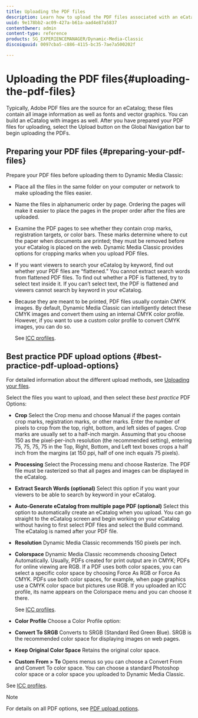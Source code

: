 ```yaml
---
title: Uploading the PDF files
description: Learn how to upload the PDF files associated with an eCatalog.
uuid: 9e178bb2-ac09-427a-b61a-aad4e87a5837
contentOwner: admin
content-type: reference
products: SG_EXPERIENCEMANAGER/Dynamic-Media-Classic
discoiquuid: 0097cba5-c886-4115-bc35-7ae7a500202f

---
```


# Uploading the PDF files{#uploading-the-pdf-files}

Typically, Adobe PDF files are the source for an eCatalog; these files contain all image information as well as fonts and vector graphics. You can build an eCatalog with images as well. After you have prepared your PDF files for uploading, select the Upload button on the Global Navigation bar to begin uploading the PDFs.

## Preparing your PDF files {#preparing-your-pdf-files}

Prepare your PDF files before uploading them to Dynamic Media Classic:

* Place all the files in the same folder on your computer or network to make uploading the files easier.
* Name the files in alphanumeric order by page. Ordering the pages will make it easier to place the pages in the proper order after the files are uploaded.
* Examine the PDF pages to see whether they contain crop marks, registration targets, or color bars. These marks determine where to cut the paper when documents are printed; they must be removed before your eCatalog is placed on the web. Dynamic Media Classic provides options for cropping marks when you upload PDF files.
* If you want viewers to search your eCatalog by keyword, find out whether your PDF files are “flattened.” You cannot extract search words from flattened PDF files. To find out whether a PDF is flattened, try to select text inside it. If you can’t select text, the PDF is flattened and viewers cannot search by keyword in your eCatalog. 
* Because they are meant to be printed, PDF files usually contain CMYK images. By default, Dynamic Media Classic can intelligently detect these CMYK images and convert them using an internal CMYK color profile. However, if you want to use a custom color profile to convert CMYK images, you can do so.

  See [ICC profiles](icc-profiles.md#icc_profiles).

## Best practice PDF upload options {#best-practice-pdf-upload-options}

For detailed information about the different upload methods, see [Uploading your files](uploading-files.md#uploading_your_files).

Select the files you want to upload, and then select these *best practice* PDF Options:

* **Crop**
Select the Crop menu and choose Manual if the pages contain crop marks, registration marks, or other marks. Enter the number of pixels to crop from the top, right, bottom, and left sides of pages. Crop marks are usually set to a half-inch margin. Assuming that you choose 150 as the pixel-per-inch resolution (the recommended setting), entering 75, 75, 75, 75 in the Top, Right, Bottom, and Left text boxes crops a half inch from the margins (at 150 ppi, half of one inch equals 75 pixels).

* **Processing**
Select the Processing menu and choose Rasterize. The PDF file must be rasterized so that all pages and images can be displayed in the eCatalog.

* **Extract Search Words (optional)**
Select this option if you want your viewers to be able to search by keyword in your eCatalog.

* **Auto-Generate eCatalog from multiple page PDF (optional)**
Select this option to automatically create an eCatalog when you upload. You can go straight to the eCatalog screen and begin working on your eCatalog without having to first select PDF files and select the Build command. The eCatalog is named after your PDF file.

* **Resolution**
Dynamic Media Classic recommends 150 pixels per inch.

* **Colorspace**
Dynamic Media Classic recommends choosing Detect Automatically. Usually, PDFs created for print output are in CMYK; PDFs for online viewing are RGB. If a PDF uses both color spaces, you can select a specific color space by choosing Force As RGB or Force As CMYK. PDFs use both color spaces, for example, when page graphics use a CMYK color space but pictures use RGB. If you uploaded an ICC profile, its name appears on the Colorspace menu and you can choose it there.

    See [ICC profiles](icc-profiles.md#icc_profiles).

* **Color Profile**
Choose a Color Profile option:

* **Convert&#xA;To SRGB**
Converts to SRGB (Standard Red Green Blue). SRGB is the recommended color space for displaying images on web pages.

* **Keep Original Color Space**
Retains the original color space.

* **Custom From > To**
Opens menus so you can choose a Convert From and Convert To color space. You can choose a standard Photoshop color space or a color space you uploaded to Dynamic Media Classic.

See [ICC profiles](icc-profiles.md#icc_profiles).

>[!NOTE]
>
>For details on all PDF options, see [PDF upload options](pdfs.md#pdf_upload_options).

